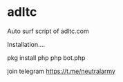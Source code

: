 # adltc
Auto surf script of adltc.com

Installation....

pkg install php
php bot.php

join telegram
https://t.me/neutralarmy
